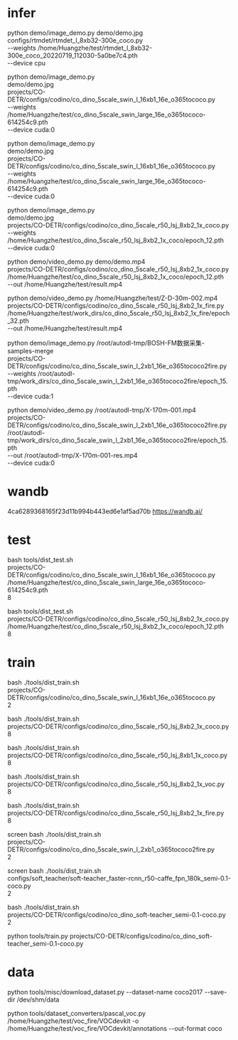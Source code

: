 # infer

python demo/image_demo.py demo/demo.jpg \
    configs/rtmdet/rtmdet_l_8xb32-300e_coco.py \
    --weights /home/Huangzhe/test/rtmdet_l_8xb32-300e_coco_20220719_112030-5a0be7c4.pth \
    --device cpu

python demo/image_demo.py \
    demo/demo.jpg \
    projects/CO-DETR/configs/codino/co_dino_5scale_swin_l_16xb1_16e_o365tococo.py \
    --weights /home/Huangzhe/test/co_dino_5scale_swin_large_16e_o365tococo-614254c9.pth \
    --device cuda:0

python demo/image_demo.py \
    demo/demo.jpg \
    projects/CO-DETR/configs/codino/co_dino_5scale_swin_l_16xb1_16e_o365tococo.py \
    --weights /home/Huangzhe/test/co_dino_5scale_swin_large_16e_o365tococo-614254c9.pth \
    --device cuda:0

python demo/image_demo.py \
    demo/demo.jpg \
    projects/CO-DETR/configs/codino/co_dino_5scale_r50_lsj_8xb2_1x_coco.py \
    --weights /home/Huangzhe/test/co_dino_5scale_r50_lsj_8xb2_1x_coco/epoch_12.pth \
    --device cuda:0

python demo/video_demo.py demo/demo.mp4 \
    projects/CO-DETR/configs/codino/co_dino_5scale_r50_lsj_8xb2_1x_coco.py \
    /home/Huangzhe/test/co_dino_5scale_r50_lsj_8xb2_1x_coco/epoch_12.pth \
    --out /home/Huangzhe/test/result.mp4

python demo/video_demo.py /home/Huangzhe/test/Z-D-30m-002.mp4 \
    projects/CO-DETR/configs/codino/co_dino_5scale_r50_lsj_8xb2_1x_fire.py \
    /home/Huangzhe/test/work_dirs/co_dino_5scale_r50_lsj_8xb2_1x_fire/epoch_32.pth \
    --out /home/Huangzhe/test/result.mp4

python demo/image_demo.py /root/autodl-tmp/BOSH-FM数据采集-samples-merge \
    projects/CO-DETR/configs/codino/co_dino_5scale_swin_l_2xb1_16e_o365tococo2fire.py \
    --weights /root/autodl-tmp/work_dirs/co_dino_5scale_swin_l_2xb1_16e_o365tococo2fire/epoch_15.pth \
    --device cuda:1

python demo/video_demo.py /root/autodl-tmp/X-170m-001.mp4 \
    projects/CO-DETR/configs/codino/co_dino_5scale_swin_l_2xb1_16e_o365tococo2fire.py \
    /root/autodl-tmp/work_dirs/co_dino_5scale_swin_l_2xb1_16e_o365tococo2fire/epoch_15.pth \
    --out /root/autodl-tmp/X-170m-001-res.mp4 \
    --device cuda:0

# wandb

4ca6289368165f23d11b994b443ed6e1af5ad70b
https://wandb.ai/

# test

bash tools/dist_test.sh \
    projects/CO-DETR/configs/codino/co_dino_5scale_swin_l_16xb1_16e_o365tococo.py \
    /home/Huangzhe/test/co_dino_5scale_swin_large_16e_o365tococo-614254c9.pth \
    8

bash tools/dist_test.sh \
    projects/CO-DETR/configs/codino/co_dino_5scale_r50_lsj_8xb2_1x_coco.py \
    /home/Huangzhe/test/co_dino_5scale_r50_lsj_8xb2_1x_coco/epoch_12.pth \
    8

# train

bash ./tools/dist_train.sh \
    projects/CO-DETR/configs/codino/co_dino_5scale_swin_l_16xb1_16e_o365tococo.py \
    2

bash ./tools/dist_train.sh \
    projects/CO-DETR/configs/codino/co_dino_5scale_r50_lsj_8xb2_1x_coco.py \
    8

bash ./tools/dist_train.sh \
    projects/CO-DETR/configs/codino/co_dino_5scale_r50_lsj_8xb1_1x_coco.py \
    8

bash ./tools/dist_train.sh \
    projects/CO-DETR/configs/codino/co_dino_5scale_r50_lsj_8xb2_1x_voc.py \
    8

bash ./tools/dist_train.sh \
    projects/CO-DETR/configs/codino/co_dino_5scale_r50_lsj_8xb2_1x_fire.py \
    8

screen bash ./tools/dist_train.sh \
    projects/CO-DETR/configs/codino/co_dino_5scale_swin_l_2xb1_o365tococo2fire.py \
    2

screen bash ./tools/dist_train.sh \
    configs/soft_teacher/soft-teacher_faster-rcnn_r50-caffe_fpn_180k_semi-0.1-coco.py \
    2

bash ./tools/dist_train.sh \
    projects/CO-DETR/configs/codino/co_dino_soft-teacher_semi-0.1-coco.py \
    2

python tools/train.py projects/CO-DETR/configs/codino/co_dino_soft-teacher_semi-0.1-coco.py 

# data

python tools/misc/download_dataset.py --dataset-name coco2017 --save-dir /dev/shm/data

python tools/dataset_converters/pascal_voc.py /home/Huangzhe/test/voc_fire/VOCdevkit -o /home/Huangzhe/test/voc_fire/VOCdevkit/annotations --out-format coco
